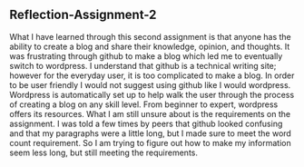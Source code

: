 ## Reflection-Assignment-2

What I have learned through this second assignment is that anyone has the ability to create a blog and share their knowledge, opinion, and thoughts.  It was frustrating through github to make a blog which led me to eventually switch to wordpress.  I understand that github is a technical writing site; however for the everyday user, it is too complicated to make a blog.  In order to be user friendly I would not suggest using github like I would wordpress.  Wordpress is automatically set up to help walk the user through the process of creating a blog on any skill level.  From beginner to expert, wordpress offers its resources. 
What I am still unsure about is the requirements on the assignment.  I was told a few times by peers that github looked confusing and that my paragraphs were a little long, but I made sure to meet the word count requirement.  So I am trying to figure out how to make my information seem less long, but still meeting the requirements. 
